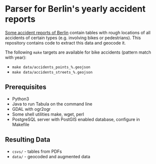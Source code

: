 # Parser for Berlin's yearly accident reports

[Some accident reports of Berlin](https://www.berlin.de/polizei/aufgaben/verkehrssicherheit/verkehrsunfallstatistik/) contain tables with rough locations of all accidents of certain types (e.g. involving bikes or pedestrians). This repository contains code to extract this data and geocode it.


The following `make` targets are available for bike accidents (pattern match with year):

- `make data/accidents_points_%.geojson`
- `make data/accidents_streets_%.geojson`


## Prerequisites

  - Python3
  - Java to run Tabula on the command line
  - GDAL with ogr2ogr
  - Some shell utilities make, wget, perl
  - PostgreSQL server with PostGIS enabled database, configure in Makefile

## Resulting Data

- `csvs/` - tables from PDFs
- `data/` - geocoded and augmented data
